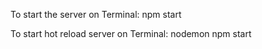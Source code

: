 To start the server on Terminal:
npm start

To start hot reload server on Terminal:
nodemon npm start
